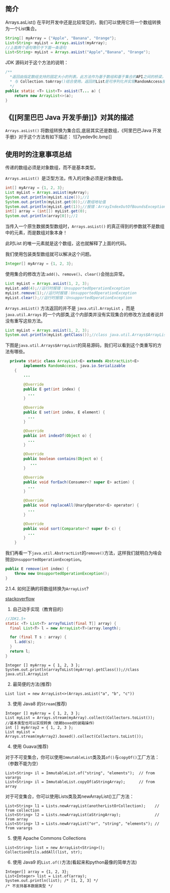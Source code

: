 ## 简介

Arrays.asList() 在平时开发中还是比较常见的，我们可以使用它将一个数组转换为一个List集合。
```java
String[] myArray = {"Apple", "Banana", "Orange"};
List<String> myList = Arrays.asList(myArray);
//上面两个语句等价于下面一条语句
List<String> myList = Arrays.asList("Apple","Banana", "Orange");
```
JDK 源码对于这个方法的说明：
```java
/**
  *返回由指定数组支持的固定大小的列表。此方法作为基于数组和基于集合的API之间的桥梁，
  * 与 Collection.toArray()结合使用。返回的List是可序列化并实现RandomAccess接口。
  */
public static <T> List<T> asList(T... a) {
    return new ArrayList<>(a);
}
```

## 《[[阿里巴巴 Java 开发手册]]》对其的描述

`Arrays.asList()` 将数组转换为集合后,底层其实还是数组，《阿里巴巴Java 开发手册》对于这个方法有如下描述：
![[7yedev9c.bmp]]

## 使用时的注意事项总结

传递的数组必须是对象数组，而不是基本类型。

`Arrays.asList() `是泛型方法，传入的对象必须是对象数组。
```java
int[] myArray = {1, 2, 3};
List myList = Arrays.asList(myArray);
System.out.println(myList.size());//1
System.out.println(myList.get(0));//数组地址值
System.out.println(myList.get(1));//报错：ArrayIndexOutOfBoundsException
int[] array = (int[]) myList.get(0);
System.out.println(array[0]);//1
```
当传入一个原生数据类型数组时，`Arrays.asList()` 的真正得到的参数就不是数组中的元素，而是数组对象本身！

此时List 的唯一元素就是这个数组，这也就解释了上面的代码。

我们使用包装类型数组就可以解决这个问题。
```java
Integer[] myArray = {1, 2, 3};
```
使用集合的修改方法:`add()`、`remove()`、`clear()`会抛出异常。
```java
List myList = Arrays.asList(1, 2, 3);
myList.add(4);//运行时报错：UnsupportedOperationException
myList.remove(1);//运行时报错：UnsupportedOperationException
myList.clear();//运行时报错：UnsupportedOperationException
```
`Arrays.asList()` 方法返回的并不是 `java.util.ArrayList` ，而是 `java.util.Arrays` 的一个内部类,这个内部类并没有实现集合的修改方法或者说并没有重写这些方法。
```java
List myList = Arrays.asList(1, 2, 3);
System.out.println(myList.getClass());//class java.util.Arrays$ArrayList
```
下图是`java.util.Arrays$ArrayList`的简易源码，我们可以看到这个类重写的方法有哪些。
```java
  private static class ArrayList<E> extends AbstractList<E>
        implements RandomAccess, java.io.Serializable
    {
        ...

        @Override
        public E get(int index) {
          ...
        }

        @Override
        public E set(int index, E element) {
          ...
        }

        @Override
        public int indexOf(Object o) {
          ...
        }

        @Override
        public boolean contains(Object o) {
           ...
        }

        @Override
        public void forEach(Consumer<? super E> action) {
          ...
        }

        @Override
        public void replaceAll(UnaryOperator<E> operator) {
          ...
        }

        @Override
        public void sort(Comparator<? super E> c) {
          ...
        }
    }
```
我们再看一下`java.util.AbstractList`的`remove()`方法，这样我们就明白为啥会抛出`UnsupportedOperationException`。
```java
public E remove(int index) {
    throw new UnsupportedOperationException();
}
```
2.1.4. 如何正确的将数组转换为```ArrayList```?

[stackoverflow](https://dwz.cn/vcBkTiTW)

1. 自己动手实现（教育目的）
```java
//JDK1.5+
static <T> List<T> arrayToList(final T[] array) {
  final List<T> l = new ArrayList<T>(array.length);

  for (final T s : array) {
    l.add(s);
  }
  return l;
}
```
```
Integer [] myArray = { 1, 2, 3 };
System.out.println(arrayToList(myArray).getClass());//class java.util.ArrayList
```
2. 最简便的方法(推荐)
```
List list = new ArrayList<>(Arrays.asList("a", "b", "c"))
```
3. 使用 Java8 的`Stream`(推荐)
```
Integer [] myArray = { 1, 2, 3 };
List myList = Arrays.stream(myArray).collect(Collectors.toList());
//基本类型也可以实现转换（依赖boxed的装箱操作）
int [] myArray2 = { 1, 2, 3 };
List myList = Arrays.stream(myArray2).boxed().collect(Collectors.toList());
```
4. 使用 Guava(推荐)

对于不可变集合，你可以使用`ImmutableList`类及其`of()`与`copyOf()`工厂方法：（参数不能为空）
```
List<String> il = ImmutableList.of("string", "elements");  // from varargs
List<String> il = ImmutableList.copyOf(aStringArray);      // from array
```
对于可变集合，你可以使用Lists类及其newArrayList()工厂方法：
```
List<String> l1 = Lists.newArrayList(anotherListOrCollection);    // from collection
List<String> l2 = Lists.newArrayList(aStringArray);               // from array
List<String> l3 = Lists.newArrayList("or", "string", "elements"); // from varargs
```
5. 使用 Apache Commons Collections
```
List<String> list = new ArrayList<String>();
CollectionUtils.addAll(list, str);
```
6. 使用 Java9 的`List.of()`方法(看起来和python最像的简单方法)
```
Integer[] array = {1, 2, 3};
List<Integer> list = List.of(array);
System.out.println(list); /* [1, 2, 3] */
/* 不支持基本数据类型 */
```